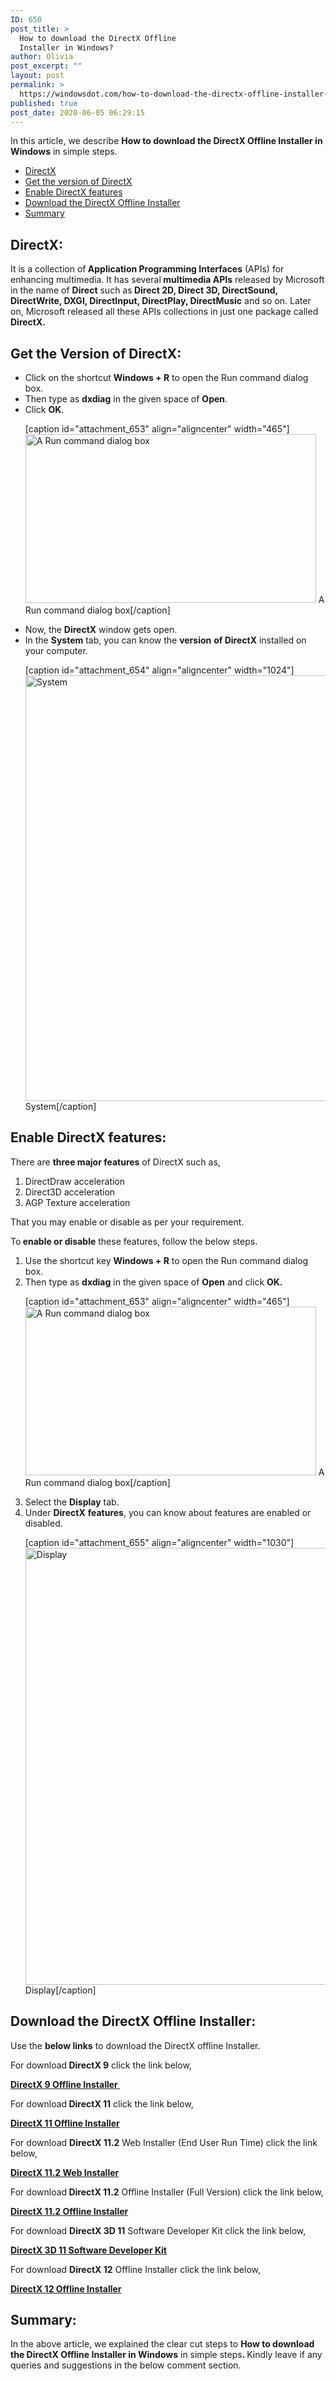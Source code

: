 ```yaml
---
ID: 650
post_title: >
  How to download the DirectX Offline
  Installer in Windows?
author: Olivia
post_excerpt: ""
layout: post
permalink: >
  https://windowsdot.com/how-to-download-the-directx-offline-installer-in-windows/
published: true
post_date: 2020-06-05 06:29:15
---
```

In this article, we describe <strong>How to download the DirectX Offline Installer in Windows</strong> in simple steps.
<ul class="toc">
 	<li><a href="#1">DirectX</a></li>
 	<li><a href="#2">Get the version of DirectX</a></li>
 	<li><a href="#3">Enable DirectX features</a></li>
 	<li><a href="#4">Download the DirectX Offline Installer</a></li>
 	<li><a href="#5">Summary</a></li>
</ul>
<h2 id="1">DirectX:</h2>
It is a collection of<strong> Application Programming Interfaces</strong> (APIs) for enhancing multimedia. It has several<strong> multimedia APIs</strong> released by Microsoft in the name of <strong>Direct</strong> such as<strong> Direct 2D, Direct 3D, DirectSound, DirectWrite, DXGI, DirectInput, DirectPlay, DirectMusic</strong> and so on. Later on, Microsoft released all these APIs collections in just one package called<strong> DirectX.</strong>
<h2 id="2">Get the Version of DirectX:</h2>
<ul>
 	<li>Click on the shortcut <strong>Windows + R</strong> to open the Run command dialog box.</li>
 	<li>Then type as <strong>dxdiag</strong> in the given space of <strong>Open</strong>.</li>
 	<li>Click <strong>OK</strong>.

[caption id="attachment_653" align="aligncenter" width="465"]<img class="wp-image-653 size-full" src="https://windowsdot.com/wp-content/uploads/2020/06/Screenshot_1-3.png" alt="A Run command dialog box" width="465" height="270" /> A Run command dialog box[/caption]</li>
 	<li>Now, the <strong>DirectX</strong> window gets open.</li>
 	<li>In the <strong>System</strong> tab, you can know the <strong>version</strong> <strong>of DirectX</strong> installed on your computer.

[caption id="attachment_654" align="aligncenter" width="1024"]<img class="wp-image-654 size-full" src="https://windowsdot.com/wp-content/uploads/2020/06/Screenshot_2-3.png" alt="System" width="1024" height="681" /> System[/caption]</li>
</ul>
<h2 id="3">Enable DirectX features:</h2>
There are <strong>three major features</strong> of DirectX such as,
<ol>
 	<li>DirectDraw acceleration</li>
 	<li>Direct3D acceleration</li>
 	<li>AGP Texture acceleration</li>
</ol>
That you may enable or disable as per your requirement.

To<strong> enable or disable</strong> these features, follow the below steps.
<ol>
 	<li>Use the shortcut key <strong>Windows + R</strong> to open the Run command dialog box.</li>
 	<li>Then type as <strong>dxdiag</strong> in the given space of <strong>Open</strong> and click <strong><strong>OK.</strong></strong>

[caption id="attachment_653" align="aligncenter" width="465"]<img class="wp-image-653 size-full" src="https://windowsdot.com/wp-content/uploads/2020/06/Screenshot_1-3.png" alt="A Run command dialog box" width="465" height="270" /> A Run command dialog box[/caption]</li>
 	<li>Select the <strong>Display</strong> tab.</li>
 	<li>Under <strong>DirectX</strong> <strong>features</strong>, you can know about features are enabled or disabled.

[caption id="attachment_655" align="aligncenter" width="1030"]<img class="wp-image-655 size-full" src="https://windowsdot.com/wp-content/uploads/2020/06/Screenshot_3-3.png" alt="Display" width="1030" height="699" /> Display[/caption]</li>
</ol>
<h2 id="4">Download the DirectX Offline Installer:</h2>
Use the <strong>below links</strong> to download the DirectX offline Installer.

For download<strong> DirectX 9</strong> click the link below,

<a href="http://download.microsoft.com/download/8/4/A/84A35BF1-DAFE-4AE8-82AF-AD2AE20B6B14/directx_Jun2010_redist.exe"><strong>DirectX 9 Offline Installer </strong></a>

For download<strong> DirectX 11</strong> click the link below,

<a href="http://download.microsoft.com/download/A/E/7/AE743F1F-632B-4809-87A9-AA1BB3458E31/DXSDK_Jun10.exe"><strong>DirectX 11 Offline Installer</strong></a>

For download <strong>DirectX 11.2</strong> Web Installer (End User Run Time) click the link below,

<a href="http://download.microsoft.com/download/1/7/1/1718CCC4-6315-4D8E-9543-8E28A4E18C4C/dxwebsetup.exe"><strong>DirectX 11.2 Web Installer</strong></a>

For download<strong> DirectX 11.2</strong> Offline Installer (Full Version) click the link below,

<a href="http://download.microsoft.com/download/A/E/7/AE743F1F-632B-4809-87A9-AA1BB3458E31/DXSDK_Jun10.exe"><strong>DirectX 11.2 Offline Installer</strong></a>

For download <strong>DirectX 3D 11</strong> Software Developer Kit click the link below,

<a href="https://download.microsoft.com/download/3/A/5/3A53CE87-F5C9-4CE5-92E1-5E2AF4841741/DXSDK_Mar09.exe"><strong>DirectX 3D 11 Software Developer Kit</strong> </a>

For download <strong>DirectX 12</strong> Offline Installer click the link below,

<a href="http://download.microsoft.com/download/A/E/7/AE743F1F-632B-4809-87A9-AA1BB3458E31/DXSDK_Jun10.exe"><strong>DirectX 12 Offline Installer</strong></a>
<h2 id="5">Summary:</h2>
In the above article, we explained the clear cut steps to <strong>How to download the DirectX Offline Installer in Windows</strong> in simple steps<strong>. </strong>Kindly leave if any queries and suggestions in the below comment section.